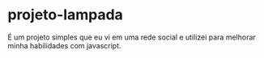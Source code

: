 # projeto-lampada
É um projeto simples que eu vi em uma rede social e utilizei para melhorar minha habilidades com javascript.
[](https://jandin88.github.io/projeto-lampada/)
